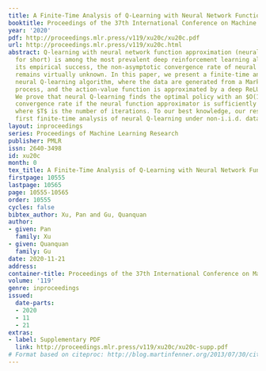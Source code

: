 ```yaml
---
title: A Finite-Time Analysis of Q-Learning with Neural Network Function Approximation
booktitle: Proceedings of the 37th International Conference on Machine Learning
year: '2020'
pdf: http://proceedings.mlr.press/v119/xu20c/xu20c.pdf
url: http://proceedings.mlr.press/v119/xu20c.html
abstract: Q-learning with neural network function approximation (neural Q-learning
  for short) is among the most prevalent deep reinforcement learning algorithms. Despite
  its empirical success, the non-asymptotic convergence rate of neural Q-learning
  remains virtually unknown. In this paper, we present a finite-time analysis of a
  neural Q-learning algorithm, where the data are generated from a Markov decision
  process, and the action-value function is approximated by a deep ReLU neural network.
  We prove that neural Q-learning finds the optimal policy with an $O(1/\sqrt{T})$
  convergence rate if the neural function approximator is sufficiently overparameterized,
  where $T$ is the number of iterations. To our best knowledge, our result is the
  first finite-time analysis of neural Q-learning under non-i.i.d. data assumption.
layout: inproceedings
series: Proceedings of Machine Learning Research
publisher: PMLR
issn: 2640-3498
id: xu20c
month: 0
tex_title: A Finite-Time Analysis of Q-Learning with Neural Network Function Approximation
firstpage: 10555
lastpage: 10565
page: 10555-10565
order: 10555
cycles: false
bibtex_author: Xu, Pan and Gu, Quanquan
author:
- given: Pan
  family: Xu
- given: Quanquan
  family: Gu
date: 2020-11-21
address: 
container-title: Proceedings of the 37th International Conference on Machine Learning
volume: '119'
genre: inproceedings
issued:
  date-parts:
  - 2020
  - 11
  - 21
extras:
- label: Supplementary PDF
  link: http://proceedings.mlr.press/v119/xu20c/xu20c-supp.pdf
# Format based on citeproc: http://blog.martinfenner.org/2013/07/30/citeproc-yaml-for-bibliographies/
---
```

